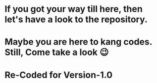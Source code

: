 # If you got your way till here, then let's have a look to the repository.

# Maybe you are here to kang codes. Still, Come take a look 😉

# Re-Coded for Version-1.0
